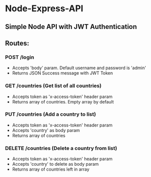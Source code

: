 # Node-Express-API

## Simple Node API with JWT Authentication


## Routes:
### POST /login
- Accepts 'body' param. Default username and password is 'admin'
- Returns JSON Success message with JWT Token

### GET /countries (Get list of all countries)
- Accepts token as 'x-access-token' header param
- Returns array of countries. Empty array by default


### PUT /countries (Add a country to list)
- Accepts token as 'x-access-token' header param
- Accepts 'country' as body param
- Returns array of countries

### DELETE /countries (Delete a country from list)
- Accepts token as 'x-access-token' header param
- Accepts 'country' to delete as body param
- Returns array of countries left in array